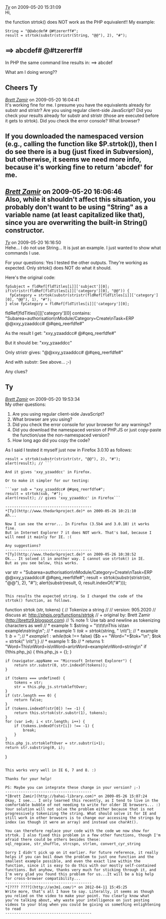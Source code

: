 *[Ty](http://www.thedarkproject.de)* on 2009-05-20 15:31:09  
Hi,

the function strtok() does NOT work as the PHP equivalent!!
My example:
```
String = "@@abcdef# @#tzererff#";
result = strtok(substr(stristr(String, "@@"), 2), "#");
```
==> abcdef# @#tzererff#
--------
In PHP the same command line results in:
==> abcdef

What am I doing wrong??

Cheers Ty
---------------------------------------
*[Brett Zamir](http://bahai-library.com)* on 2009-05-20 16:04:41  
It's working fine for me. I presume you have the equivalents already for substr and stristr? Are you using regular client-side JavaScript? Did you check your results already for substr and stristr (those are executed before it gets to strtok).  Did you check the error console? What browser?

If you downloaded the namespaced version (e.g., calling the function like $P.strtok()), then I do see there is a bug (just fixed in Subversion), but otherwise, it seems we need more info, because it's working fine to return 'abcdef' for me.
---------------------------------------
*[Brett Zamir](http://bahai-library.com)* on 2009-05-20 16:06:46  
Also, while it shouldn't affect this situation, you probably don't want to be using "String" as a variable name (at least capitalized like that), since you are overwriting the built-in String() constructor.
---------------------------------------
*[Ty](http://www.thedarkproject.de)* on 2009-05-20 16:16:50  
Hehe... I do not use String... It is just an example. I just wanted to show what commands I use.

For your questions:
Yes I tested the other outputs. They're working as expected. Only strtok() does NOT do what it should.

Here's the original code:
```
fpSubject = fldRef[fldTitles[i]]['subject'][0];
if(stristr(fldRef[fldTitles[i]]['category'][0], "@@")) {
  fpCategory = strtok(substr(stristr(fldRef[fldTitles[i]]['category'][0], "@@"), 1), "#");
} else fpCategory = fldRef[fldTitles[i]]['category'][0];
```

fldRef[fldTitles[i]]['category'][0] contains: "Subarea=authorisation\nModule/Category=Create\nTask=ERP @@xxy_yzaaddcc# @#qeq_reerfdfe#"

As the result I get:
"xxy_yzaaddcc# @#qeq_reerfdfe#"

But it should be:
"xxy_yzaaddcc"

Only stristr gives:
"@@xxy_yzaaddcc# @#qeq_reerfdfe#"

And with substr: See above... ;-)

Any clues?

Ty
---------------------------------------
*[Brett Zamir](http://bahai-library.com)* on 2009-05-20 19:53:34  
My other questions:
1) Are you using regular client-side JavaScript?
2) What browser are you using?
3) Did you check the error console for your browser for any warnings?
4) Did you download the namespaced version of PHP.JS or just copy-paste the function/use the non-namespaced version?
5) How long ago did you copy the code?

As I said I tested it myself just now in Firefox 3.0.10 as follows:

```var str = "Subarea=authorisation\nModule/Category=Create\nTask=ERP @@xxy_yzaaddcc# @#qeq_reerfdfe#";
result = strtok(substr(stristr(str, "@@"), 2), "#");
alert(result); // ```

And it gives 'xxy_yzaaddcc' in Firefox. 

Or to make it simpler for our testing:

```var sub = "xxy_yzaaddcc# @#qeq_reerfdfe#";
result = strtok(sub, "#");
alert(result); // gives 'xxy_yzaaddcc' in Firefox```

---------------------------------------
*[Ty](http://www.thedarkproject.de)* on 2009-05-26 10:21:10  
Ah...

Now I can see the error... In Firefox (3.5b4 and 3.0.10) it works fine.
But in Internet Explorer 7 it does NOT work. That's bad, because I will need it mainly for IE. :(

Any suggestions?
---------------------------------------
*[Ty](http://www.thedarkproject.de)* on 2009-05-26 10:38:52  
Ok... It solved it in another way. I cannot use strtok() in IE.
But as you see below, this works.

```
var str = "Subarea=authorisation\nModule/Category=Create\nTask=ERP @@xxy_yzaaddcc# @#qeq_reerfdfe#";
result = strtok(substr(stristr(str, "@@"), 2), "#");
alert(substr(result, 0, result.indexOf("#")));
```

This results the expected string. So I changed the code of the strtok() function, as follows.

```
function strtok (str, tokens) {
	// Tokenize a string 
	//
	// version: 905.2020
	// discuss at: http://phpjs.org/functions/strtok
	// +   original by: Brett Zamir (http://brettz9.blogspot.com)
	// %        note 1: Use tab and newline as tokenizing characters as well
	// *     example 1: $string = "\t\t\t\nThis is\tan example\nstring\n";
	// *     example 1: $tok = strtok($string, " \n\t");
	// *     example 1: $b = '';
	// *     example 1: while($tok !== false) {$b += "Word="+$tok+"\n"; $tok = strtok(" \n\t");}
	// *     example 1: $b
	// *     returns 1: "Word=This\nWord=is\nWord=an\nWord=example\nWord=string\n"
	if (!this.php_js) {
		this.php_js = {};
	}
	
	if (navigator.appName == "Microsoft Internet Explorer") {
		return str.substr(0, str.indexOf(tokens));
	}
	
	if (tokens === undefined) {
		tokens = str;
		str = this.php_js.strtokleftOver;
	}
	if (str.length === 0) {
		return false;
	}
	if (tokens.indexOf(str[0]) !== -1) {
		return this.strtok(str.substr(1), tokens);
	}
	for (var i=0; i < str.length; i++) {
		if (tokens.indexOf(str[i]) !== -1) {
			break;
		}
	}
	this.php_js.strtokleftOver = str.substr(i+1);
	return str.substring(0, i);
}
```

This works very well in IE 6, 7 and 8. :)

Thanks for your help!

PS: Maybe you can integrate these change in your version? ;-)
---------------------------------------
*[Brett Zamir](http://bahai-library.com)* on 2009-05-26 15:07:24  
Okay, I see... I only learned this recently, as I tend to live in the comfortable bubble of not needing to write for older IE browsers... :)  Your solution will not solve the problem either because that is not progressively tokenizing the string. What should solve it for IE and still work in other browsers is to change our accessing the strings by index (as though it were an array) and instead use charAt(). 

You can therefore replace your code with the code we now show for strtok. I also fixed this problem in a few other functions, though I'm afraid there could be others besides these:
sql_regcase, str_shuffle, strcspn, strlen, convert_cyr_string

Sorry I didn't pick up on it earlier. For future reference, it really helps if you can boil down the problem to just one function and the smallest example possible, and even the exact line within the function, since it is easy to do this with our mostly self-contained functions. But anyhow, thanks very much for sticking through it, and I'm very glad you found this problem for us...It will be a big help for cross-browser compatibility...
---------------------------------------
*[???? ????](http://an3m1.com/)* on 2012-04-11 15:45:25  
Write more, that’s all I have to say. Literally, it seems as though you relied on the video to make your point. You clearly know what you’re talking about, why waste your intelligence on just posting videos to your blog when you could be giving us something enlightening to read 
---------------------------------------

